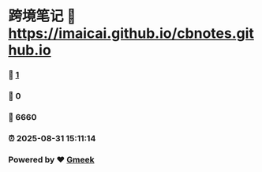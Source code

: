 # 跨境笔记 :link: https://imaicai.github.io/cbnotes.github.io 
### :page_facing_up: [1](https://imaicai.github.io/cbnotes.github.io/tag.html) 
### :speech_balloon: 0 
### :hibiscus: 6660 
### :alarm_clock: 2025-08-31 15:11:14 
### Powered by :heart: [Gmeek](https://github.com/Meekdai/Gmeek)

